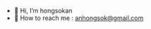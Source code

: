 - 👋 Hi, I’m hongsokan
- :email: How to reach me : anhongsok@gmail.com

<!---
hongsokan/hongsokan is a ✨ special ✨ repository because its `README.md` (this file) appears on your GitHub profile.
You can click the Preview link to take a look at your changes.
--->

